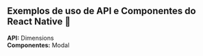 ## Exemplos de uso de API e Componentes do React Native 🚀
**API:** Dimensions <br>
**Componentes:** Modal
